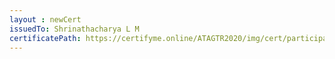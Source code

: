 ```yaml
--- 
layout : newCert 
issuedTo: Shrinathacharya L M 
certificatePath: https://certifyme.online/ATAGTR2020/img/cert/participant/ShrinathacharyaLM_7d928.png
--- 
```

